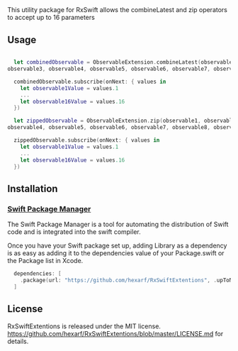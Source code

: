 ## 
This utility package for RxSwift allows the combineLatest and zip operators to accept up to 16 parameters

## Usage

```swift

  let combinedObservable = ObservableExtension.combineLatest(observable1, observable2,
observable3, observable4, observable5, observable6, observable7, observable8, observable9, ... , observable16)

  combinedObservable.subscribe(onNext: { values in
    let observable1Value = values.1
    ...
    let observable16Value = values.16
  })

  let zippedObservable = ObservableExtension.zip(observable1, observable2, observable3,
observable4, observable5, observable6, observable7, observable8, observable9, ... , observable16)

  zippedObservable.subscribe(onNext: { values in
    let observable1Value = values.1
    ...
    let observable16Value = values.16
  })

```

## Installation

### [Swift Package Manager](https://github.com/apple/swift-package-manager)

The Swift Package Manager is a tool for automating the distribution of Swift code and is integrated into the swift compiler.

Once you have your Swift package set up, adding Library as a dependency is as easy as adding it to the dependencies value of your Package.swift or the Package list in Xcode.

```swift
  dependencies: [
    .package(url: "https://github.com/hexarf/RxSwiftExtentions", .upToNextMajor(from: "1.0.0"))
  ]
```

## License

RxSwiftExtentions is released under the MIT license. https://github.com/hexarf/RxSwiftExtentions/blob/master/LICENSE.md for details.
